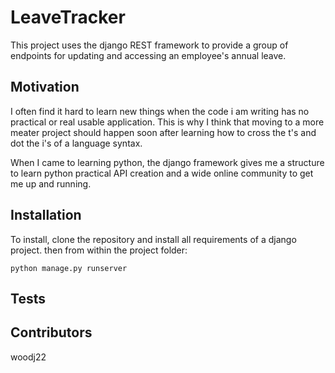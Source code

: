 # LeaveTracker

This project uses the django REST framework to provide a group of endpoints for updating and accessing an employee's annual leave. 

## Motivation

I often find it hard to learn new things when the code i am writing has no practical or real usable application. This is why I think that moving to a more meater project should happen soon after learning how to cross the t's and dot the i's of a language syntax.

When I came to learning python, the django framework gives me a structure to learn python practical API creation and a wide online community to get me up and running.

## Installation

To install, clone the repository and install all requirements of a django project. then from within the project folder:
```
python manage.py runserver
```
## Tests

## Contributors

woodj22
